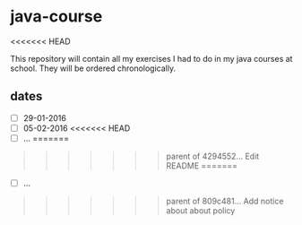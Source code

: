 # java-course
<<<<<<< HEAD

This repository will contain all my exercises I had to do in my java courses at school. They will be ordered chronologically.

## dates

- [ ] 29-01-2016
- [ ] 05-02-2016
<<<<<<< HEAD
- [ ] ...
=======
>>>>>>> parent of 4294552... Edit README
=======
- [ ] ...
>>>>>>> parent of 809c481... Add notice about about policy
